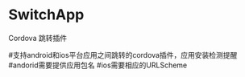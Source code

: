 # SwitchApp

<p>Cordova 跳转插件</p>
#支持android和ios平台应用之间跳转的cordova插件，应用安装检测提醒
#andorid需要提供应用包名
#ios需要相应的URLScheme
